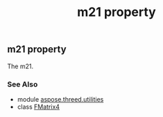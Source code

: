 ﻿---
title: m21 property
second_title: Aspose.3D for Python via .NET API References
description: 
type: docs
weight: 160
url: /python-net/aspose.threed.utilities/fmatrix4/m21/
is_root: false
---

## m21 property


The m21.

### See Also
* module [aspose.threed.utilities](../../)
* class [FMatrix4](/3d/python-net/aspose.threed.utilities/fmatrix4)
